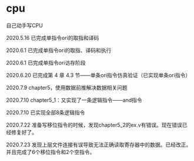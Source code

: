 # cpu
自己动手写CPU



2020.5.16	已完成单指令ori的取指和译码

2020.6.1	已完成单指令ori的取指、译码和执行

2020.6.1	已完成单指令ori访存阶段

2020.6.20	已完成第 4 章 4.3 节——单条ori指令仿真验证（已实现单条ori指令）

2020.7.9	chapter5，使用数据前推解决数据相关问题

2020.7.10	chapter5_1：又实现了一条逻辑指令——and指令

2020.7.10	已实现全部8条逻辑指令

2020.7.22	准备写移位指令的时候，发现chapter5_2的ex.v有错误。现在错误已经修复好了。

2020.7.23	发现上层文件连接有误导致无法正确读取寄存器中的数据。已经改正。并且完成了6个移位指令和2个空指令。
